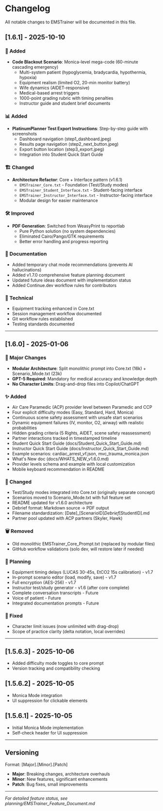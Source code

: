 # Changelog

All notable changes to EMSTrainer will be documented in this file.

## [1.6.1] - 2025-10-10

### 🚨 Added
- **Code Blackout Scenario**: Monica-level mega-code (60-minute cascading emergency)
  - Multi-system patient (hypoglycemia, bradycardia, hypothermia, hypoxia)
  - Equipment realism (limited O2, 20-min monitor battery)
  - Wife dynamics (AIDET-responsive)
  - Medical-based arrest triggers
  - 1000-point grading rubric with timing penalties
  - Instructor guide and student brief documents

### 📊 Added
- **PlatinumPlanner Test Export Instructions**: Step-by-step guide with screenshots
  - Dashboard navigation (step1_dashboard.jpeg)
  - Results page navigation (step2_next_button.jpeg)
  - Export button location (step3_export.jpeg)
  - Integration into Student Quick Start Guide

### 🏗️ Changed
- **Architecture Refactor**: Core + Interface pattern (v1.6.1)
  - `EMSTrainer_Core.txt` - Foundation (Test/Study modes)
  - `EMSTrainer_Student_Interface.txt` - Student-facing interface
  - `EMSTrainer_Instructor_Interface.txt` - Instructor-facing interface
  - Modular design for easier maintenance

### 🛠️ Improved
- **PDF Generation**: Switched from WeasyPrint to reportlab
  - Pure Python solution (no system dependencies)
  - Eliminated Cairo/Pango/GTK requirements
  - Better error handling and progress reporting

### 📝 Documentation
- Added temporary chat mode recommendations (prevents AI hallucinations)
- Added v1.7.0 comprehensive feature planning document
- Updated future ideas document with implementation status
- Added Continue.dev workflow rules for contributors

### 🔧 Technical
- Equipment tracking enhanced in Core.txt
- Session management workflow documented
- Git workflow rules established
- Testing standards documented

---

## [1.6.0] - 2025-01-06

### 🎯 Major Changes
- **Modular Architecture**: Split monolithic prompt into Core.txt (16k) + Scenario_Mode.txt (23k)
- **GPT-5 Required**: Mandatory for medical accuracy and knowledge depth
- **No Character Limits**: Drag-and-drop files into Copilot/ChatGPT

### ✨ Added
- Air Care Paramedic (ACP) provider level between Paramedic and CCP
- Four explicit difficulty modes (Easy, Standard, Hard, Monica)
- Continuous scene safety assessment with unsafe start scenarios
- Dynamic equipment failures (IV, monitor, O2, airway) with realistic probabilities
- Hidden grading criteria (5 Rights, AIDET, scene safety reassessment)
- Partner interactions tracked in timestamped timeline
- Student Quick Start Guide (docs/Student_Quick_Start_Guide.md)
- Instructor Quick Start Guide (docs/Instructor_Quick_Start_Guide.md)
- Example scenarios: cardiac_arrest_vf.json, mvc_trauma_monica.json
- What's New doc (docs/WHATS_NEW_v1.6.0.md)
- Provider levels schema and example with local customization
- Mobile keyboard recommendation in README

### 🔧 Changed
- Test/Study modes integrated into Core.txt (originally separate concept)
- Scenarios moved to Scenario_Mode.txt with full feature set
- README updated for v1.6.0 architecture
- Debrief format: Markdown source → PDF output
- Filename standardization: [Date]_[ScenarioID]_Debrief_[StudentID].md
- Partner pool updated with ACP partners (Skyler, Hawk)

### 🗑️ Removed
- Old monolithic EMSTrainer_Core_Prompt.txt (replaced by modular files)
- GitHub workflow validations (solo dev, will restore later if needed)

### 📝 Planning
- Equipment timing delays (LUCAS 30-45s, EtCO2 15s calibration) - v1.7
- In-prompt scenario editor (load, modify, save) - v1.7
- Full encryption (AES-256) - v1.7
- Instructor test/study generator - v1.6 (after core complete)
- Complete conversation transcripts - Future
- Voice of patient - Future
- Integrated documentation prompts - Future

### 🐛 Fixed
- Character limit issues (now unlimited with drag-drop)
- Scope of practice clarity (delta notation, local overrides)

---

## [1.5.6.3] - 2025-10-06
- Added difficulty mode toggles to core prompt
- Version tracking and compatibility checking

## [1.5.6.2] - 2025-10-05
- Monica Mode integration
- UI suppression for clickable elements

## [1.5.6.1] - 2025-10-05
- Initial Monica Mode implementation
- Self-check header for UI suppression

---

## Versioning

Format: [Major].[Minor].[Patch]

- **Major**: Breaking changes, architecture overhauls
- **Minor**: New features, significant enhancements
- **Patch**: Bug fixes, small improvements

---

*For detailed feature status, see planning/EMSTrainer_Feature_Document.md*
